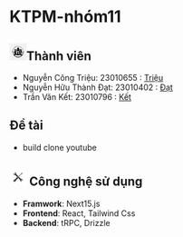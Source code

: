 # KTPM-nhóm11
## <img src="https://github.com/ngtrieu/ktpm/blob/main/logo_people.png" width="30" height="auto" alt="Thành viên">Thành viên
- Nguyễn Công Triệu: 23010655 : [Triệu](https://github.com/ngtrieu)
- Nguyễn Hữu Thành Đạt: 23010402 : [Đạt](https://github.com/datwhite21)
- Trần Văn Kết: 23010796 : [Kết](https://github.com/TVKet2402)
## Đề tài
- build clone youtube
##  <img src="https://github.com/ngtrieu/ktpm/blob/main/logo_setting.png" width="30" height="auto" alt="Công nghệ sử dụng"> Công nghệ sử dụng
- **Framwork**: Next15.js
- **Frontend**: React, Tailwind Css
- **Backend**: tRPC, Drizzle
